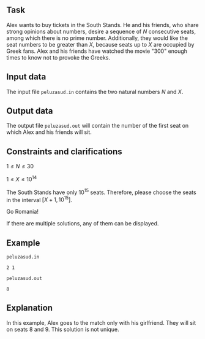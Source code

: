 ## Task

Alex wants to buy tickets in the South Stands. He and his friends, who share strong opinions about numbers, desire a sequence of $N$ consecutive seats, among which there is no prime number. Additionally, they would like the seat numbers to be greater than $X$, because seats up to $X$ are occupied by Greek fans. Alex and his friends have watched the movie "300" enough times to know not to provoke the Greeks.

## Input data

The input file `peluzasud.in` contains the two natural numbers $N$ and $X$.

## Output data

The output file `peluzasud.out` will contain the number of the first seat on which Alex and his friends will sit.

## Constraints and clarifications

$1 \leq N \leq 30$

$1 \leq X \leq 10^{14}$

The South Stands have only $10^{15}$ seats. Therefore, please choose the seats in the interval $[X + 1, 10^{15}]$.

Go Romania!

If there are multiple solutions, any of them can be displayed.

## Example

`peluzasud.in`

```
2 1
```

`peluzasud.out`

```
8
```

## Explanation

In this example, Alex goes to the match only with his girlfriend. They will sit on seats $8$ and $9$. This solution is not unique.